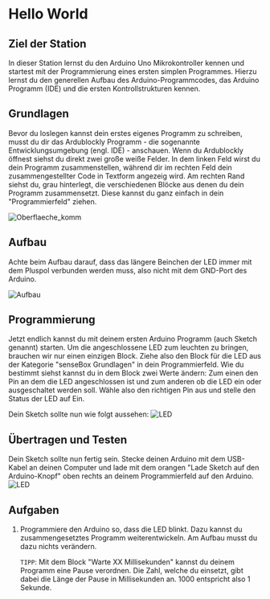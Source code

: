 # Hello World

## Ziel der Station
In dieser Station lernst du den Arduino Uno Mikrokontroller kennen und startest mit der Programmierung eines ersten simplen Programmes. Hierzu lernst du den generellen Aufbau des Arduino-Programmcodes, das Arduino Programm (IDE) und die ersten Kontrollstrukturen kennen.

## Grundlagen
Bevor du loslegen kannst dein erstes eigenes Programm zu schreiben, musst du dir das Ardublockly Programm - die sogenannte Entwicklungsumgebung (engl. IDE) - anschauen.
Wenn du Ardublockly öffnest siehst du direkt zwei große weiße Felder. In dem linken Feld wirst du dein Programm zusammenstellen, während dir im rechten Feld dein zusammengestellter Code in Textform angezeig wird.
Am rechten Rand siehst du, grau hinterlegt, die verschiedenen Blöcke aus denen du dein Programm zusammensetzt. Diese kannst du ganz einfach in dein "Programmierfeld" ziehen.


![Oberflaeche_komm](https://raw.githubusercontent.com/sensebox/resources/master/images/blockly/Oberflaeche_komm.PNG)


## Aufbau
Achte beim Aufbau darauf, dass das längere Beinchen der LED immer mit dem Pluspol verbunden werden muss, also nicht mit dem GND-Port des Arduino.

![Aufbau](https://raw.githubusercontent.com/sensebox/resources/master/images/edu/aufbau_led.png)

## Programmierung
Jetzt endlich kannst du mit deinem ersten Arduino Programm (auch Sketch genannt) starten. Um die angeschlossene LED zum leuchten zu bringen, brauchen wir nur einen einzigen Block. Ziehe also den Block für die LED aus der Kategorie "senseBox Grundlagen" in dein Programmierfeld. Wie du bestimmt siehst kannst du in dem Block zwei Werte ändern: Zum einen den Pin an dem die LED angeschlossen ist und zum anderen ob die LED ein oder ausgeschaltet werden soll.
Wähle also den richtigen Pin aus und stelle den Status der LED auf Ein.

Dein Sketch sollte nun wie folgt aussehen:
![LED](https://raw.githubusercontent.com/sensebox/resources/master/images/blockly/LED.PNG)

## Übertragen und Testen
Dein Sketch sollte nun fertig sein. Stecke deinen Arduino mit dem USB-Kabel an deinen Computer und lade mit dem orangen "Lade Sketch auf den Arduino-Knopf" oben rechts an deinem Programmierfeld auf den Arduino.
![LED](https://raw.githubusercontent.com/sensebox/resources/master/images/blockly/Upload.png)

## Aufgaben
1. Programmiere den Arduino so, dass die LED blinkt. Dazu kannst du zusammengesetztes Programm weiterentwickeln. Am Aufbau musst du dazu nichts verändern.

    `TIPP`: Mit dem Block "Warte XX Millisekunden" kannst du deinem Programm eine Pause verordnen. Die Zahl, welche du einsetzt, gibt dabei die Länge der Pause in Millisekunden an. 1000 entspricht also 1 Sekunde.
